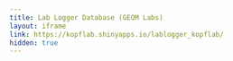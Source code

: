 ```yaml
---
title: Lab Logger Database (GEOM Labs)
layout: iframe
link: https://kopflab.shinyapps.io/lablogger_kopflab/
hidden: true
---
```

